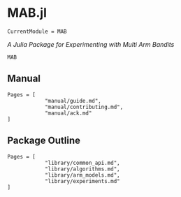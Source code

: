 # MAB.jl

```@meta
CurrentModule = MAB
```

*A Julia Package for Experimenting with Multi Arm Bandits*

```@docs
MAB
```

## Manual
```@contents
Pages = [
            "manual/guide.md",
            "manual/contributing.md",
            "manual/ack.md"
]
```

## Package Outline
```@contents
Pages = [
            "library/common_api.md",
            "library/algorithms.md",
            "library/arm_models.md",
            "library/experiments.md"
]
```
